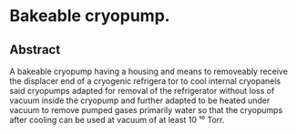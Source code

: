 # Bakeable cryopump.

## Abstract
A bakeable cryopump having a housing and means to removeably receive the displacer end of a cryogenic refrigera tor to cool internal cryopanels said cryopumps adapted for removal of the refrigerator without loss of vacuum inside the cryopump and further adapted to be heated under vacuum to remove pumped gases primarily water so that the cryopumps after cooling can be used at vacuum of at least 10 ¹⁰ Torr.